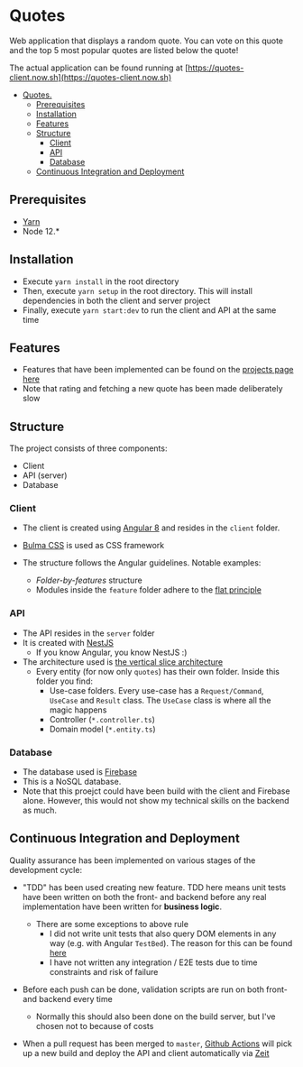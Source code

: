 # Quotes

Web application that displays a random quote. You can vote on this quote and the top 5 most popular quotes are listed below the quote!

The actual application can be found running at [https://quotes-client.now.sh](https://quotes-client.now.sh)

- [Quotes.](#quotes)
  - [Prerequisites](#prerequisites)
  - [Installation](#installation)
  - [Features](#features)
  - [Structure](#structure)
    - [Client](#client)
    - [API](#api)
    - [Database](#database)
  - [Continuous Integration and Deployment](#continuous-integration-and-deployment)

## Prerequisites

- [Yarn](https://legacy.yarnpkg.com/en/docs/install/)
- Node 12.*

## Installation

- Execute `yarn install` in the root directory
- Then, execute `yarn setup` in the root directory. This will install dependencies in both the client and server project
- Finally, execute `yarn start:dev` to run the client and API at the same time

## Features

- Features that have been implemented can be found on the [projects page here](https://github.com/timohermans/quotes/projects)
- Note that rating and fetching a new quote has been made deliberately slow

## Structure

The project consists of three components:

- Client
- API (server)
- Database

### Client

- The client is created using [Angular 8](https://www.angular.io/docs) and resides in the `client` folder.
- [Bulma CSS](https://www.bulma.io) is used as CSS framework
- The structure follows the Angular guidelines. Notable examples:

  - _Folder-by-features_ structure
  - Modules inside the `feature` folder adhere to the [flat principle](https://github.com/timohermans/quotes/projects)

### API

- The API resides in the `server` folder
- It is created with [NestJS](https://nestjs.com/)
  - If you know Angular, you know NestJS :)
- The architecture used is [the vertical slice architecture](https://jimmybogard.com/vertical-slice-architecture/)
  - Every entity (for now only `quotes`) has their own folder. Inside this folder you find:
    - Use-case folders. Every use-case has a `Request/Command`, `UseCase` and `Result` class. The `UseCase` class is where all the magic happens
    - Controller (`*.controller.ts`)
    - Domain model (`*.entity.ts`)

### Database

- The database used is [Firebase](https://firebase.google.com/)
- This is a NoSQL database.
- Note that this proejct could have been build with the client and Firebase alone. However, this would not show my technical skills on the backend as much.

## Continuous Integration and Deployment

Quality assurance has been implemented on various stages of the development cycle:

- "TDD" has been used creating new feature. TDD here means unit tests have been written on both the front- and backend before any real implementation have been written for **business logic**.
  - There are some exceptions to above rule
    - I did not write unit tests that also query DOM elements in any way (e.g. with Angular `TestBed`). The reason for this can be found [here](https://medium.com/@marko.bjelac/unit-testing-angular-testbed-considered-harmful-7e2bb8f32586)
    - I have not written any integration / E2E tests due to time constraints and risk of failure
- Before each push can be done, validation scripts are run on both front- and backend every time

  - Normally this should also been done on the build server, but I've chosen not to because of costs

- When a pull request has been merged to `master`, [Github Actions](https://github.com/timohermans/quotes/actions) will pick up a new build and deploy the API and client automatically via [Zeit](https://zeit.co)
